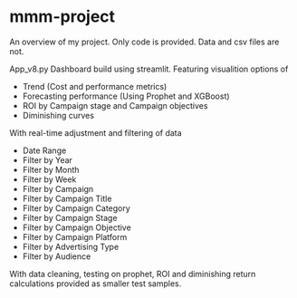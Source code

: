 # mmm-project
An overview of my project. Only code is provided. Data and csv files are not. 

App_v8.py
Dashboard build using streamlit. Featuring visualition options of 
- Trend (Cost and performance metrics)
- Forecasting performance (Using Prophet and XGBoost)
- ROI by Campaign stage and Campaign objectives 
- Diminishing curves 

With real-time adjustment and filtering of data 
- Date Range
- Filter by Year
- Filter by Month
- Filter by Week
- Filter by Campaign
- Filter by Campaign Title
- Filter by Campaign Category
- Filter by Campaign Stage
- Filter by Campaign Objective
- Filter by Campaign Platform
- Filter by Advertising Type
- Filter by Audience

With data cleaning, testing on prophet, ROI and diminishing return calculations provided as smaller test samples. 
